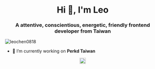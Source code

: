 <h1 align="center">Hi 👋, I'm Leo</h1>
<h3 align="center">A attentive, conscientious, energetic, friendly frontend developer from Taiwan</h3>

<p align="left"> <img src="https://komarev.com/ghpvc/?username=leochen0818" alt="leochen0818" /> </p>

- 🔭 I’m currently working on **Perkd Taiwan**

<!--
<p align="left"><img src="https://devicons.github.io/devicon/devicon.git/icons/angularjs/angularjs-original.svg" alt="angularjs" width="20" height="20"/> <img src="https://devicons.github.io/devicon/devicon.git/icons/html5/html5-original-wordmark.svg" alt="html5" width="20" height="20"/> <img src="https://devicons.github.io/devicon/devicon.git/icons/javascript/javascript-original.svg" alt="javascript" width="20" height="20"/> <img src="https://devicons.github.io/devicon/devicon.git/icons/typescript/typescript-original.svg" alt="typescript" width="20" height="20"/></p><p align="center"> <img src="https://github-readme-stats.vercel.app/api?username=leochen0818&show_icons=true" alt="leochen0818" /> </p>
-->

<p align="center">
<a href="https://dev.to/leochen0818" target="blank"><img align="center" src="https://cdn.jsdelivr.net/npm/simple-icons@3.0.1/icons/dev-dot-to.svg" alt="leochen0818" height="20" width="20" /></a>
</p>

<!--
**leochen0818/leochen0818** is a ✨ _special_ ✨ repository because its `README.md` (this file) appears on your GitHub profile.

Here are some ideas to get you started:

- 🔭 I’m currently working on ...
- 🌱 I’m currently learning ...
- 👯 I’m looking to collaborate on ...
- 🤔 I’m looking for help with ...
- 💬 Ask me about ...
- 📫 How to reach me: ...
- 😄 Pronouns: ...
- ⚡ Fun fact: ...
-->
